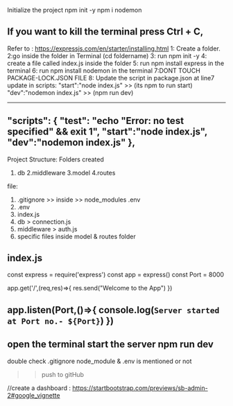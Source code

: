 Initialize the project
npm init -y
npm i nodemon

If you want to  kill the terminal press Ctrl + C,
----------------
Refer to : https://expressjs.com/en/starter/installing.html
1: Create a folder.
2:go inside the folder in Terminal (cd foldername)
3: run npm init -y
4: create a file called index.js inside the folder
5: run npm install express in the terminal
6: run npm install nodemon in the terminal
7:DONT TOUCH PACKAGE-LOCK.JSON FILE
8: Update the script in package.json at line7
update in scripts:
"start":"node index.js"     >> (its npm to run start)
"dev":"nodemon index.js"    >> (npm run dev)

----
"scripts": {
    "test": "echo \"Error: no test specified\" && exit 1",
    "start":"node index.js",
    "dev":"nodemon index.js"
  },
-------------------------------------

Project Structure:
Folders created
1. db
2.middleware
3.model
4.routes

file:
1. .gitignore >> inside >>  node_modules  .env
2. .env
3. index.js
4. db > connection.js
5. middleware > auth.js
6. specific files inside model & routes folder


index.js 
------------------------
const express = require('express')
const app = express()
const Port = 8000

app.get('/',(req,res)=>{
    res.send("Welcome to the App")
})

app.listen(Port,()=>{
    console.log(`Server started at Port no.- ${Port}`)
})
-------------------------
open the terminal
start the server
npm run dev
----------------------
double check  .gitignore
node_module & .env is mentioned or not
>> push to gitHub



//create a dashboard : https://startbootstrap.com/previews/sb-admin-2#google_vignette

<!--  const nextBatchNumber = async (req, res) => {
try {
     const lastBatch = await Batch.findOne().sort({ createdAt: -1 });
     let nextBatchNo = "BATCH-001";
     if (lastBatch && lastBatch.batchNumber) {
       const parts = lastBatch.batchNumber.split("-");
       const lastNumber = parseInt(parts[1], 10);

       if (!isNaN(lastNumber)) {
         const newNumber = lastNumber + 1;
         nextBatchNo = `BATCH-${String(newNumber).padStart(3, "0")}`;
       }
     }
     res.status(200).send({ nextBatchNo });
   } catch (err) {
     console.error("Error fetching next batch number:", err);
     res.status(500).send({ message: "Internal Server Error" });
   }
 } -->

<!-- 
const addBatch = async (req, res) => {
  try {
    const batchDetail = new Batch(req.body);
    if(!batchDetail){
      res.status(401).send({message:"Unable to add your batch"})
     }
     await batchDetail.save()
    res.status(200).send({batchDetail:batchDetail,message:"added"})
  } catch (e) {
    console.error("Error adding batch:", e);
    res.status(500).send({ message: "Some Internal Error" });
  }
}

const nextBatchNumber = async (req, res) => {
  try {
      const year = new Date().getFullYear()
      const generateSequence = await Batch.findOneAndUpdate(
            {batchNumber:`batch-${year}`}, //dummy trick
            {$inc:{seq:1}},
            {new:true,upsert:true}
        )
      // console.log(String(test.seq).padStart(4,"0"))
      //  console.log(test.seq,text.batchNumber)
      //  console.log(`${year}-` +String(generateSequence.seq).padStart(4,"0"))
       const newBatch= `${year}-` +String(generateSequence.seq).padStart(4,"0")
       console.log("newBatch",newBatch)
       res.status(201).send({message:"New Batch successfully generated! ",newBatch })
  } catch (err) {
    console.error("Error fetching next batch number:", err);
    res.status(500).send({ message: "Internal Server Error" });
  }
}
 -->


 <!-- BatchNumber manually should not be static -->